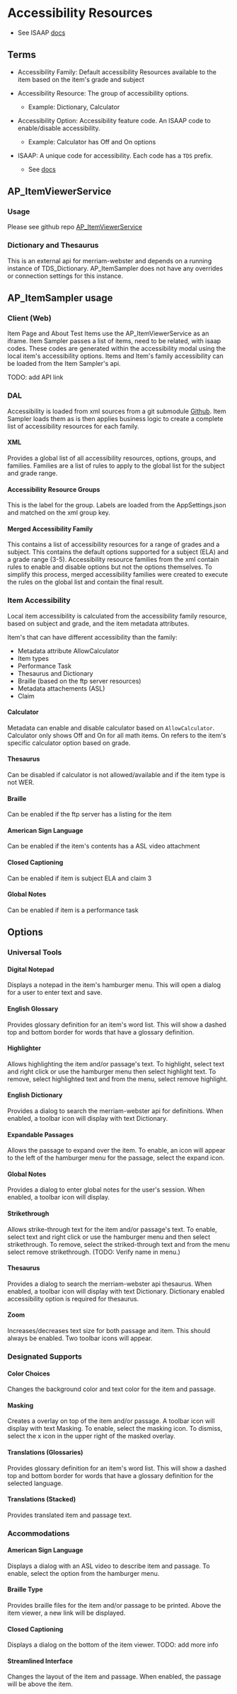 # Accessibility Resources

* See ISAAP [docs](http://www.smarterapp.org/documents/ISAAP-AccessibilityFeatureCodes.pdf)

## Terms

* Accessibility Family: Default accessibility Resources available to the item based on the item's grade and subject

* Accessibility Resource: The group of accessibility options.
   * Example: Dictionary, Calculator

* Accessibility Option: Accessibility feature code. An ISAAP code to enable/disable accessibility. 
   * Example: Calculator has Off and On options

* ISAAP: A unique code for accessibility. Each code has a `TDS` prefix.
   * See [docs](http://www.smarterapp.org/documents/ISAAP-AccessibilityFeatureCodes.pdf)


## AP_ItemViewerService

### Usage
Please see github repo [AP_ItemViewerService](https://github.com/SmarterApp/AP_ItemViewerService/blob/master/docs/Loading-Items.md)

### Dictionary and Thesaurus
This is an external api for merriam-webster and depends on a running instance of TDS_Dictionary. AP_ItemSampler does not have any overrides or connection settings for this instance.

## AP_ItemSampler usage

### Client (Web)
Item Page and About Test Items use the AP_ItemViewerService as an iframe. Item Sampler passes a list of items, need to be related, with isaap codes. These codes are generated within the accessibility modal using the local item's accessibility options. Items and Item's family accessibility can be loaded from the Item Sampler's api.

TODO: add API link

### DAL
Accessibility is loaded from xml sources from a git submodule [Github](https://github.com/osu-cass/AccessibilityAccommodationConfigurations). Item Sampler loads them as is then applies business logic to create a complete list of accessibility resources for each family. 

#### XML
Provides a global list of all accessibility resources, options, groups, and families. Families are a list of rules to apply to the global list for the subject and grade range. 

#### Accessibility Resource Groups
This is the label for the group. Labels are loaded from the AppSettings.json and matched on the xml group key. 

#### Merged Accessibility Family
This contains a list of accessibility resources for a range of grades and a subject. This contains the default options supported for a subject (ELA) and a grade range (3-5). Accessibility resource families from the xml contain rules to enable and disable options but not the options themselves. To simplify this process, merged accessibility families were created to execute the rules on the global list and contain the final result.


### Item Accessibility
Local item accessibility is calculated from the accessibility family resource, based on subject and grade, and the item metadata attributes. 

Item's that can have different accessibility than the family:

* Metadata attribute AllowCalculator
* Item types 
* Performance Task
* Thesaurus and Dictionary
* Braille (based on the ftp server resources)
* Metadata attachements (ASL)
* Claim

#### Calculator
Metadata can enable and disable calculator based on `AllowCalculator`. Calculator only shows Off and On for all math items. On refers to the item's specific calculator option based on grade.

#### Thesaurus
Can be disabled if calculator is not allowed/available and if the item type is not WER.

#### Braille
Can be enabled if the ftp server has a listing for the item

#### American Sign Language
Can be enabled if the item's contents has a ASL video attachment

#### Closed Captioning
Can be enabled if item is subject ELA and claim 3

#### Global Notes
Can be enabled if item is a performance task


## Options

### Universal Tools

#### Digital Notepad
Displays a notepad in the item's hamburger menu. This will open a dialog for a user to enter text and save. 

#### English Glossary
Provides glossary definition for an item's word list. This will show a dashed top and bottom border for words that have a glossary definition.

#### Highlighter
Allows highlighting the item and/or passage's text. To highlight, select text and right click or use the hamburger menu then select highlight text. To remove, select highlighted text and from the menu, select remove highlight.

#### English Dictionary
Provides a dialog to search the merriam-webster api for definitions. When enabled, a toolbar icon will display with text Dictionary.

#### Expandable Passages
Allows the passage to expand over the item. To enable, an icon will appear to the left of the hamburger menu for the passage, select the expand icon.

#### Global Notes
Provides a dialog to enter global notes for the user's session. When enabled, a toolbar icon will display.

#### Strikethrough
Allows strike-through text for the item and/or passage's text. To enable, select text and right click or use the hamburger menu and then select strikethrough. To remove, select the striked-through text and from the menu select remove strikethrough. (TODO: Verify name in menu.)

#### Thesaurus
Provides a dialog to search the merriam-webster api thesaurus. When enabled, a toolbar icon will display with text Dictionary. Dictionary enabled accessibility option is required for thesaurus.


#### Zoom
Increases/decreases text size for both passage and item. This should always be enabled. Two toolbar icons will appear.

### Designated Supports

#### Color Choices
Changes the background color and text color for the item and passage. 

#### Masking
Creates a overlay on top of the item and/or passage. A toolbar icon will display with text Masking. To enable, select the masking icon. To dismiss, select the x icon in the upper right of the masked overlay.

#### Translations (Glossaries)
Provides glossary definition for an item's word list. This will show a dashed top and bottom border for words that have a glossary definition for the selected language. 

#### Translations (Stacked)
Provides translated item and passage text.

### Accommodations

#### American Sign Language
Displays a dialog with an ASL video to describe item and passage. To enable, select the option from the hamburger menu.

#### Braille Type
Provides braille files for the item and/or passage to be printed. Above the item viewer, a new link will be displayed.

#### Closed Captioning
Displays a dialog on the bottom of the item viewer. TODO: add more info

#### Streamlined Interface
Changes the layout of the item and passage. When enabled, the passage will be above the item.


